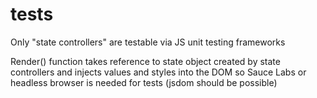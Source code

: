 tests
=====

Only "state controllers" are testable via JS unit testing frameworks

Render() function takes reference to state object created by state controllers and injects values and styles into the DOM
so Sauce Labs or headless browser is needed for tests (jsdom should be possible)